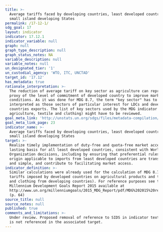 ```yaml
---
title: >-
  Average tariffs faced by developing countries, least developed countries and
  small island developing States
permalink: /17-12-1/
sdg_goal: 17
layout: indicator
indicator: 17.12.1
indicator_variable: null
graph: null
graph_type_description: null
graph_status_notes: NA
variable_description: null
variable_notes: null
un_designated_tier: '1'
un_custodial_agency: 'WTO, ITC, UNCTAD'
target_id: '17.12'
has_metadata: true
rationale_interpretation: >-
  The reduction of average tariff on key sector as agriculture can represent a
  proxy of the level of commitment of developed country to improve market access
  conditions. As it was done for MDG 8.7, the term "key sector" has to be
  interpreted as those sectors of particular interest for LDCs and developing
  countries exports. The list of key sectors used by the MDG indicator 8.7 (i.e.
  agriculture, textile and clothing) might have to be reviewed.
goal_meta_link: 'http://unstats.un.org/sdgs/files/metadata-compilation/Metadata-Goal-17.pdf'
goal_meta_link_page: 23
indicator_name: >-
  Average tariffs faced by developing countries, least developed countries and
  small island developing States
target: >-
  Realize timely implementation of duty-free and quota-free market access on a
  lasting basis for all least developed countries, consistent with World Trade
  Organization decisions, including by ensuring that preferential rules of
  origin applicable to imports from least developed countries are transparent
  and simple, and contribute to facilitating market access.
indicator_definition: >-
  Similar calculations were already used for the calculation of MDG 8.7 (Average
  tariffs imposed by developed countries on agricultural products and textiles
  and clothing from developing countries). For reference purposes see the
  Millennium Development Goals Report 2015 available at
  http://www.un.org/millenniumgoals/2015_MDG_Report/pdf/MDG%202015%20rev%20(July%201).pdf
  (p. 64)
source_title: null
source_notes: null
published: true
comments_and_limitations: >-
  Under review. Proposed removal of reference to SIDS in indicator text given it
  is not referenced in the associated target.
---
```

